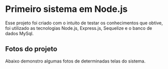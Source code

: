 # Primeiro sistema em Node.js
Esse projeto foi criado com o intuito de testar os conhecimentos que obtive, foi utilizado as tecnologias Node.js, Express.js, Sequelize e o banco de dados MySql.

## Fotos do projeto
Abaixo demonstro algumas fotos de determinadas telas do sistema.